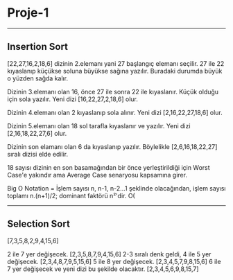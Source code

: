 # Proje-1
----------------------------------------------------
## Insertion Sort

[22,27,16,2,18,6] 
 dizinin 2.elemanı yani 27 başlangıç elemanı seçilir. 27 ile 22 kıyaslanıp küçükse soluna büyükse sağına yazılır. Buradaki durumda büyük o yüzden sağda kalır.

Dizinin 3.elemanı olan 16, önce 27 ile sonra 22 ile kıyaslanır. Küçük olduğu için sola yazılır. Yeni dizi [16,22,27,2,18,6] olur.

Dizinin 4.elemanı olan 2 kıyaslanıp sola alınır. Yeni dizi [2,16,22,27,18,6] olur.

Dizinin 5.elemanı olan 18 sol tarafla kıyaslanır ve yazılır. Yeni dizi [2,16,18,22,27,6] olur.

Dizinin son elamanı olan 6 da kıyaslanıp yazılır. Böylelikle [2,6,16,18,22,27] sıralı dizisi elde edilir.

18 sayısı dizinin en son basamağından bir önce yerleştirildiği için Worst Case'e yakındır ama Average Case senaryosu kapsamına girer.

Big O Notation = İşlem sayısı n, n-1, n-2...1 şeklinde olacağından, işlem sayısı toplamı n.(n+1)/2; dominant faktörü n²'dir. O(

-----------------------------------------------
## Selection Sort
[7,3,5,8,2,9,4,15,6] 

2 ile 7 yer değişecek. [2,3,5,8,7,9,4,15,6] 
2-3 sıralı denk geldi, 4 ile 5 yer değişecek. [2,3,4,8,7,9,5,15,6] 
5 ile 8 yer değişecek. [2,3,4,5,7,9,8,15,6] 
6 ile 7 yer değişecek ve yeni dizi bu şekilde olacaktır. [2,3,4,5,6,9,8,15,7]
